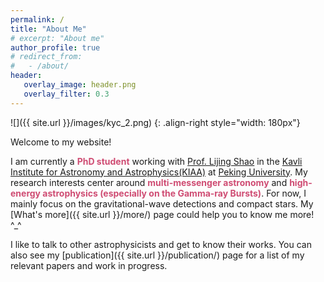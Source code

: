 ```yaml
---
permalink: /
title: "About Me"
# excerpt: "About me"
author_profile: true
# redirect_from: 
#   - /about/
header:
   overlay_image: header.png
   overlay_filter: 0.3
---
```


![]({{ site.url }}/images/kyc_2.png)
{: .align-right style="width: 180px"} 

Welcome to my website! 

I am currently a <a style="color: #CF4C73;"><b>PhD student</b></a> working with [Prof. Lijing Shao](http://friendshao.github.io/about/) in the [Kavli Institute for Astronomy and Astrophysics(KIAA)](http://kiaa.pku.edu.cn) at [Peking University](https://english.pku.edu.cn/).
My research interests center around <a style="color: #CF4C73;"><b>multi-messenger astronomy</b></a> and <a style="color: #CF4C73;"><b>high-energy astrophysics (especially on the Gamma-ray Bursts)</b></a>. 
For now, I mainly focus on the gravitational-wave detections and compact stars. 
My [What's more]({{ site.url }}/more/) page could help you to know me more! ^_^ 

I like to talk to other astrophysicists and get to know their works. You can also see my
[publication]({{ site.url }}/publication/) page for a list of my relevant papers and work in progress.






